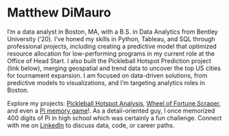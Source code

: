 
# Matthew DiMauro

I’m a data analyst in Boston, MA, with a B.S. in Data Analytics from Bentley University (’20). I’ve honed my skills in Python, Tableau, and SQL through professional projects, including creating a predictive model that optimized resource allocation for low-performing programs in my current role at the Office of Head Start. I also built the Pickleball Hotspot Prediction project (link below), merging geospatial and trend data to uncover the top US cities for tournament expansion. I am focused on data-driven solutions, from predictive models to visualizations, and I’m targeting analytics roles in Boston.

Explore my projects: [Pickleball Hotspot Analysis](https://github.com/mattdimauro2/pickleball-hotspot-analysis), [Wheel of Fortune Scraper](https://github.com/mattdimauro2/wheel-of-fortune-scraper), and even a [Pi memory game](https://github.com/mattdimauro2/pi-memory-game)!. As a detail-oriented guy, I once memorized 400 digits of Pi in high school which was certainly a fun challenge. Connect with me on [LinkedIn](https://linkedin.com/in/matthewdimauro) to discuss data, code, or career paths.
